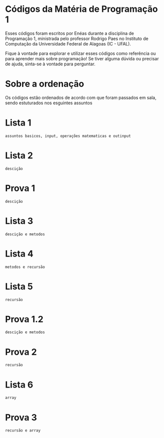 
# Códigos da Matéria de Programação 1

Esses códigos foram escritos por Enéas durante a disciplina de Programação 1, ministrada pelo professor Rodrigo Paes no Instituto de Computação da Universidade Federal de Alagoas (IC - UFAL).

Fique à vontade para explorar e utilizar esses códigos como referência ou para aprender mais sobre programação! Se tiver alguma dúvida ou precisar de ajuda, sinta-se à vontade para perguntar.

# Sobre a ordenação

Os códigos estão ordenados de acordo com que foram passados em sala, sendo estuturados nos esguintes assuntos

# Lista 1
    assuntos basicos, input, operações matematicas e outinput

# Lista 2
    descição

# Prova 1
    descição 

# Lista 3
    descição e metodos

# Lista 4
    metodos e recursão

# Lista 5
    recursão

# Prova 1.2
    descição e metodos

# Prova 2
    recursão

# Lista 6
    array

# Prova 3
    recursão e array